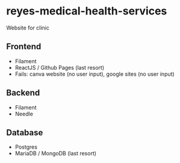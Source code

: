 # reyes-medical-health-services
Website for clinic

## Frontend
- Filament
- ReactJS / Github Pages (last resort)
- Fails: canva website (no user input), google sites (no user input)

## Backend
- Filament
- Needle

## Database
- Postgres
- MariaDB / MongoDB (last resort)
